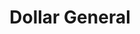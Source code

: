 ---
title: "Dollar General"
url: /chicago/dollar-general-east-pershing-road/
shop: variety store
---